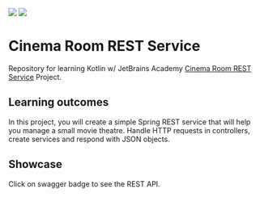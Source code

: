 ![](https://github.com/vlmaier/cinema-room-service/actions/workflows/build.yml/badge.svg)
<a href="https://editor.swagger.io/?url=https://raw.githubusercontent.com/vlmaier/cinema-room-service/main/Cinema%20Room%20REST%20Service%20(Kotlin)/task/src/resources/openapi.yaml"><img src="https://img.shields.io/badge/swagger-%23clojure?logo=swagger&logoColor=white"/></a>

# Cinema Room REST Service

Repository for learning Kotlin w/ JetBrains Academy [Cinema Room REST Service](https://hyperskill.org/projects/263) Project.

## Learning outcomes

In this project, you will create a simple Spring REST service that will help you manage a small movie theatre. Handle HTTP requests in controllers, create services and respond with JSON objects.

## Showcase

Click on swagger badge to see the REST API.
